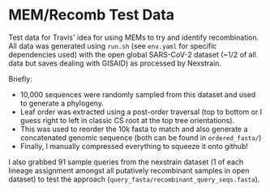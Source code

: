 # MEM/Recomb Test Data 

Test data for Travis' idea for using MEMs to try and identify recombination.
All data was generated using `run.sh` (see `env.yaml` for specific dependencies used) with the open global SARS-CoV-2 dataset (~1/2 of all data but saves dealing with GISAID) as processed by Nexstrain.

Briefly:
- 10,000 sequences were randomly sampled from this dataset and used to generate a phylogeny.
- Leaf order was extracted using a post-order traversal (top to bottom or I guess right to left in classic CS root at the top tree orientations).
- This was used to reorder the 10k fasta to match and also generate a concatenated genomic sequence (both can be found in `ordered_fasta/`)
- Finally, I manually compressed everything to squeeze it onto github!

I also grabbed 91 sample queries from the nexstrain dataset (1 of each lineage assignment amongst all putatively recombinant samples in open dataset) to test the approach (`query_fasta/recombinant_query_seqs.fasta`).
